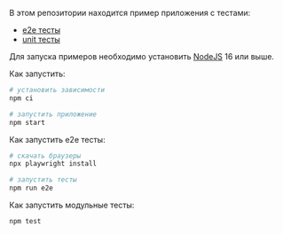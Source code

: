 В этом репозитории находится пример приложения с тестами:

- [e2e тесты](e2e/example.spec.ts)
- [unit тесты](src/example.test.tsx)

Для запуска примеров необходимо установить [NodeJS](https://nodejs.org/en/download/) 16 или выше.

Как запустить:

```sh
# установить зависимости
npm ci

# запустить приложение 
npm start 
```

Как запустить e2e тесты:

```sh 
# скачать браузеры
npx playwright install 

# запустить тесты
npm run e2e 
```

Как запустить модульные тесты:

```sh
npm test
```


